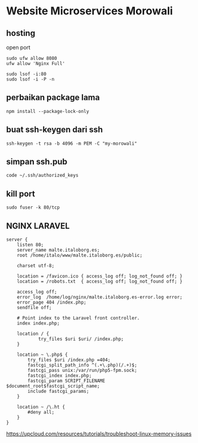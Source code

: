 # Website Microservices Morowali

## hosting
open port 
```
sudo ufw allow 8080
ufw allow 'Nginx Full'

sudo lsof -i:80
sudo lsof -i -P -n
```

## perbaikan package lama
```
npm install --package-lock-only
```


## buat ssh-keygen dari ssh
```
ssh-keygen -t rsa -b 4096 -m PEM -C "my-morowali"
```

## simpan ssh.pub
```
code ~/.ssh/authorized_keys
```

## kill port
```
sudo fuser -k 80/tcp
```

## NGINX LARAVEL
```
server {
    listen 80;
    server_name malte.italoborg.es;
    root /home/italo/www/malte.italoborg.es/public;

    charset utf-8;

    location = /favicon.ico { access_log off; log_not_found off; }
    location = /robots.txt  { access_log off; log_not_found off; }

    access_log off;
    error_log  /home/log/nginx/malte.italoborg.es-error.log error;
    error_page 404 /index.php;
    sendfile off;

    # Point index to the Laravel front controller.
    index index.php;

    location / {
            try_files $uri $uri/ /index.php;
    }

    location ~ \.php$ {
        try_files $uri /index.php =404;
        fastcgi_split_path_info ^(.+\.php)(/.+)$;
        fastcgi_pass unix:/var/run/php5-fpm.sock;
        fastcgi_index index.php;
        fastcgi_param SCRIPT_FILENAME $document_root$fastcgi_script_name;
        include fastcgi_params;
    }

    location ~ /\.ht {
        #deny all;
    }
}
```
https://upcloud.com/resources/tutorials/troubleshoot-linux-memory-issues

